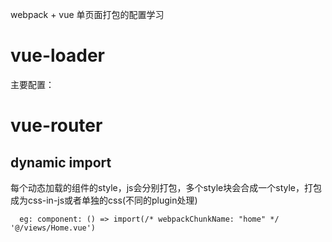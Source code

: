 webpack + vue 单页面打包的配置学习

# vue-loader
主要配置：
# vue-router
## dynamic import
每个动态加载的组件的style，js会分别打包，多个style块会合成一个style，打包成为css-in-js或者单独的css(不同的plugin处理)

  ```
    eg: component: () => import(/* webpackChunkName: "home" */ '@/views/Home.vue')
  ```


